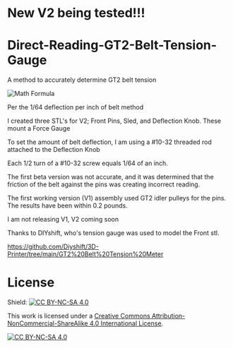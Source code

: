 # New V2 being tested!!!
# Direct-Reading-GT2-Belt-Tension-Gauge
A method to accurately determine GT2 belt tension

![Math Formula](https://github.com/user-attachments/assets/46931420-2bd3-4c01-8f57-04409e5adf24)

Per the 1/64 deflection per inch of belt method

I created three STL's for V2; Front Pins, Sled, and Deflection Knob. These mount a Force Gauge

To set the amount of belt deflection, I am using a #10-32 threaded rod attached to the Deflection Knob

Each 1/2 turn of a #10-32 screw equals 1/64 of an inch.

The first beta version was not accurate, and it was determined that the friction of the belt against the pins was creating incorrect reading.

The first working version (V1) assembly used GT2 idler pulleys for the pins. The results have been within 0.2 pounds.

I am not releasing V1, V2 coming soon

Thanks to DIYshift, who's tension gauge was used to model the Front stl.

https://github.com/Diyshift/3D-Printer/tree/main/GT2%20Belt%20Tension%20Meter

# License
Shield: [![CC BY-NC-SA 4.0][cc-by-nc-sa-shield]][cc-by-nc-sa]

This work is licensed under a
[Creative Commons Attribution-NonCommercial-ShareAlike 4.0 International License][cc-by-nc-sa].

[![CC BY-NC-SA 4.0][cc-by-nc-sa-image]][cc-by-nc-sa]

[cc-by-nc-sa]: http://creativecommons.org/licenses/by-nc-sa/4.0/
[cc-by-nc-sa-image]: https://licensebuttons.net/l/by-nc-sa/4.0/88x31.png
[cc-by-nc-sa-shield]: https://img.shields.io/badge/License-CC%20BY--NC--SA%204.0-lightgrey.svg
